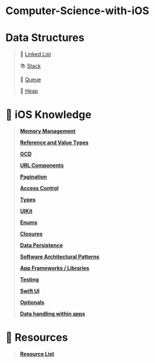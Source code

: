# Computer-Science-with-iOS

# Data Structures

> :link: [Linked List](https://github.com/RinniSwift/Computer-Science-with-iOS/blob/main/linkedlist.md)
>
> :books: [Stack](https://github.com/RinniSwift/Computer-Science-with-iOS/blob/main/stack.md)
>
> :couple: [Queue](https://github.com/RinniSwift/Computer-Science-with-iOS/blob/main/queue.md)
>
> :signal_strength: [Heap](https://github.com/RinniSwift/Computer-Science-with-iOS/blob/main/heap.md)


# :iphone: iOS Knowledge

> **[Memory Management](https://github.com/RinniSwift/Computer-Science-with-iOS/blob/main/memoryManagement.md)**
>
> **[Reference and Value Types](https://github.com/RinniSwift/Computer-Science-with-iOS/blob/main/referenceAndValueTypes.md)**
>
> **[GCD](https://github.com/RinniSwift/Computer-Science-with-iOS/blob/main/gcd.md)**
>
> **[URL Components](https://github.com/RinniSwift/Computer-Science-with-iOS/blob/main/urlComponents.md)**
>
> **[Pagination](https://github.com/RinniSwift/Computer-Science-with-iOS/blob/main/pagination.md)**
>
> **[Access Control](https://github.com/RinniSwift/Computer-Science-with-iOS/blob/main/accessControl.md)**
>
> **[Types](https://github.com/RinniSwift/Computer-Science-with-iOS/blob/main/types.md)**
>
> **[UIKit](https://github.com/RinniSwift/Computer-Science-with-iOS/blob/main/ui.md)**
>
> **[Enums](https://github.com/RinniSwift/Computer-Science-with-iOS/blob/main/enums.md)**
>
> **[Closures](https://github.com/RinniSwift/Computer-Science-with-iOS/blob/main/closures.md)**
>
> **[Data Persistence](https://github.com/RinniSwift/Computer-Science-with-iOS/blob/main/dataPersistence.md)**
>
> **[Software Architectural Patterns](https://github.com/RinniSwift/Computer-Science-with-iOS/blob/main/softwareArchitectPatterns.md)**
>
> **[App Frameworks / Libraries](https://github.com/RinniSwift/Computer-Science-with-iOS/blob/main/frameworks.md)**
>
> **[Testing](https://github.com/RinniSwift/Computer-Science-with-iOS/blob/main/testing.md)**
> 
> **[Swift UI](https://github.com/RinniSwift/Computer-Science-with-iOS/blob/main/swiftUI.md)**
>
> **[Optionals](https://github.com/RinniSwift/Computer-Science-with-iOS/blob/main/optionals.md)**
>
> **[Data handling within apps](https://github.com/RinniSwift/Computer-Science-with-iOS/blob/main/dataHandling.md)**

# :paperclip: Resources

> **[Resource List](https://github.com/RinniSwift/Computer-Science-with-iOS/blob/main/resources.md)**
